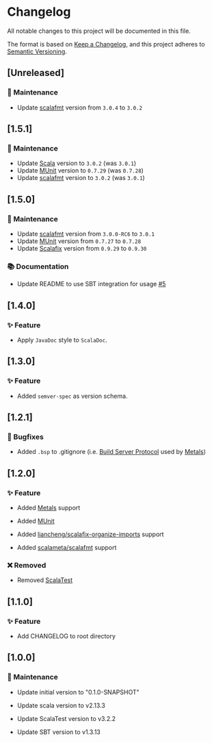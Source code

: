 # Changelog

All notable changes to this project will be documented in this file.

The format is based on [Keep a Changelog](https://keepachangelog.com/en/1.0.0/), and this project adheres to [Semantic Versioning](https://semver.org/spec/v2.0.0.html).

## [Unreleased]

### 🧰 Maintenance

* Update [scalafmt](https://github.com/scalameta/scalafmt) version from `3.0.4` to `3.0.2`

## [1.5.1]

### 🧰 Maintenance

* Update [Scala](https://scala-lang.org/) version to `3.0.2` (was `3.0.1`)
* Update [MUnit](https://github.com/scalameta/munit) version to `0.7.29` (was `0.7.28`)
* Update [scalafmt](https://github.com/scalameta/scalafmt) version to `3.0.2` (was `3.0.1`)

## [1.5.0]

### 🧰 Maintenance

* Update [scalafmt](https://github.com/scalameta/scalafmt) version from `3.0.0-RC6` to `3.0.1`
* Update [MUnit](https://github.com/scalameta/munit) version from `0.7.27` to `0.7.28`
* Update [Scalafix](https://github.com/scalacenter/sbt-scalafix) version from `0.9.29` to `0.9.30`

### 📚 Documentation

* Update README to use SBT integration for usage [#5](https://github.com/janjaali/scala-lib.g8/issues/5)

## [1.4.0]

### ✨ Feature

* Apply `JavaDoc` style to `ScalaDoc`.

## [1.3.0]

### ✨ Feature

* Added `semver-spec` as version schema.

## [1.2.1]

### 🐛 Bugfixes

* Added `.bsp` to .gitignore (i.e. [Build Server Protocol](https://github.com/build-server-protocol/build-server-protocol) used by [Metals](https://github.com/scalameta/metals))

## [1.2.0]

### ✨ Feature

* Added [Metals](https://github.com/scalameta/metals) support

* Added [MUnit](https://github.com/scalameta/metals)

* Added [liancheng/scalafix-organize-imports](https://github.com/liancheng/scalafix-organize-imports) support

* Added [scalameta/scalafmt](https://github.com/scalameta/scalafmt) support

### ❌ Removed

* Removed [ScalaTest](https://github.com/scalatest/scalatest)

## [1.1.0]

### ✨ Feature

* Add CHANGELOG to root directory

## [1.0.0]

### 🧰 Maintenance

* Update initial version to "0.1.0-SNAPSHOT"

* Update scala version to v2.13.3

* Update ScalaTest version to v3.2.2

* Update SBT version to v1.3.13
